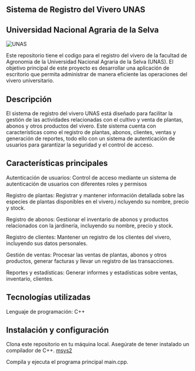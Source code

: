 ## Sistema de Registro del Vivero UNAS

## Universidad Nacional Agraria de la Selva

![UNAS](https://www.iesalc.unesco.org/wp-content/uploads/2020/09/unas.jpeg)

Este repositorio tiene el codigo para el registro del vivero de la facultad de Agronomia de la Universidad Nacional Agraria de la Selva (UNAS). El objetivo principal de este proyecto es desarrollar una aplicación de escritorio que permita administrar de manera eficiente las operaciones del vivero universitario.

## Descripción

El sistema de registro del vivero UNAS está diseñado para facilitar la gestión de las actividades relacionadas con el cultivo y venta de plantas, abonos y otros productos del vivero. Este sistema cuenta con características como el registro de plantas, abonos, clientes, ventas y generación de reportes, todo ello con un sistema de autenticación de usuarios para garantizar la seguridad y el control de acceso.

## Características principales

Autenticación de usuarios: Control de acceso mediante un sistema de autenticación de usuarios con diferentes roles y permisos

Registro de plantas: Registrar y mantener información detallada sobre las especies de plantas disponibles en el vivero,i ncluyendo su nombre, precio y stock.

Registro de abonos: Gestionar el inventario de abonos y productos relacionados con la jardinería, incluyendo su nombre, precio y stock.

Registro de clientes: Mantener un registro de los clientes del vivero, incluyendo sus datos personales.

Gestión de ventas: Procesar las ventas de plantas, abonos y otros productos, generar facturas y llevar un registro de las transacciones.

Reportes y estadísticas: Generar informes y estadísticas sobre ventas, inventario, clientes.

## Tecnologías utilizadas

Lenguaje de programación: C++

## Instalación y configuración

Clona este repositorio en tu máquina local.
Asegúrate de tener instalado un compilador de C++.
[msys2](https://www.msys2.org/docs/updating/)

Compila y ejecuta el programa principal main.cpp.
